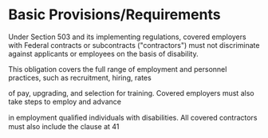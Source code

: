 # Basic Provisions/Requirements

Under Section 503 and its implementing regulations, covered employers with Federal contracts or subcontracts ("contractors") must not discriminate against applicants or employees on the basis of disability.

This obligation covers the full range of employment and personnel practices, such as recruitment, hiring, rates

of pay, upgrading, and selection for training. Covered employers must also take steps to employ and advance

in employment qualiﬁed individuals with disabilities. All covered contractors must also include the clause at 41